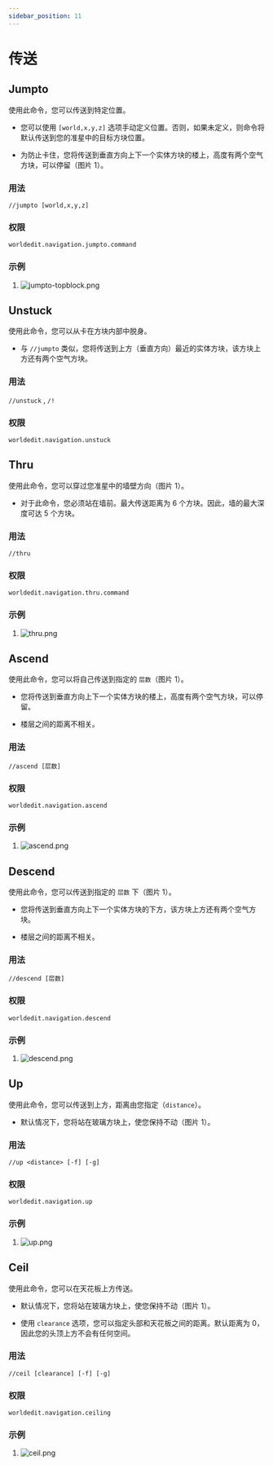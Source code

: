```yaml
---
sidebar_position: 11
---
```

# 传送

## Jumpto

使用此命令，您可以传送到特定位置。

- 您可以使用 `[world,x,y,z]` 选项手动定义位置。否则，如果未定义，则命令将默认传送到您的准星中的目标方块位置。
  
- 为防止卡住，您将传送到垂直方向上下一个实体方块的楼上，高度有两个空气方块，可以停留（图片 1）。

### 用法

`//jumpto [world,x,y,z]`

### 权限

`worldedit.navigation.jumpto.command`

### 示例

1.  ![jumpto-topblock.png](https://fastly.statically.io/gh/Lala-0x3f/picx-images-hosting@master/20231116/mbeJqzP.4o8ft64wsni0.jpg)

## Unstuck

使用此命令，您可以从卡在方块内部中脱身。

- 与 `//jumpto` 类似，您将传送到上方（垂直方向）最近的实体方块，该方块上方还有两个空气方块。

### 用法

`//unstuck` , `/!`

### 权限

`worldedit.navigation.unstuck`

## Thru

使用此命令，您可以穿过您准星中的墙壁方向（图片 1）。

- 对于此命令，您必须站在墙前。最大传送距离为 6 个方块。因此，墙的最大深度可达 5 个方块。

### 用法

`//thru`

### 权限

`worldedit.navigation.thru.command`

### 示例

1.  ![thru.png](https://fastly.statically.io/gh/Lala-0x3f/picx-images-hosting@master/20231116/SLtpfPv.7g0wca98yho0.jpg)

## Ascend

使用此命令，您可以将自己传送到指定的 `层数`（图片 1）。

- 您将传送到垂直方向上下一个实体方块的楼上，高度有两个空气方块，可以停留。

- 楼层之间的距离不相关。

### 用法

`//ascend [层数]`

### 权限

`worldedit.navigation.ascend`

### 示例

1.  ![ascend.png](https://fastly.statically.io/gh/Lala-0x3f/picx-images-hosting@master/20231116/J15EzHi.2jvf7qrczug0.jpg)

## Descend

使用此命令，您可以传送到指定的 `层数` 下（图片 1）。

- 您将传送到垂直方向上下一个实体方块的下方，该方块上方还有两个空气方块。

- 楼层之间的距离不相关。

### 用法

`//descend [层数]`

### 权限

`worldedit.navigation.descend`

### 示例

1.  ![descend.png](https://fastly.statically.io/gh/Lala-0x3f/picx-images-hosting@master/20231116/xB5AD3f.qmyh5e2pr00.jpg)

## Up

使用此命令，您可以传送到上方，距离由您指定（`distance`）。

- 默认情况下，您将站在玻璃方块上，使您保持不动（图片 1）。

### 用法

`//up <distance> [-f] [-g]`

### 权限

`worldedit.navigation.up`

### 示例

1.  ![up.png](https://fastly.statically.io/gh/Lala-0x3f/picx-images-hosting@master/20231116/9cbxPNP.778xdvrs8l00.jpg)

## Ceil

使用此命令，您可以在天花板上方传送。

- 默认情况下，您将站在玻璃方块上，使您保持不动（图片 1）。

- 使用 `clearance` 选项，您可以指定头部和天花板之间的距离。默认距离为 0，因此您的头顶上方不会有任何空间。

### 用法

`//ceil [clearance] [-f] [-g]`

### 权限

`worldedit.navigation.ceiling`

### 示例

1.  ![ceil.png](https://fastly.statically.io/gh/Lala-0x3f/picx-images-hosting@master/20231116/Mk82aBk.4zporaoze7c.jpg)
